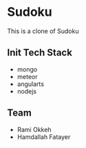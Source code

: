 # Sudoku
This is a clone of Sudoku

## Init Tech Stack
- mongo
- meteor
- angularts
- nodejs

## Team ##
- Rami Okkeh
- Hamdallah Fatayer
